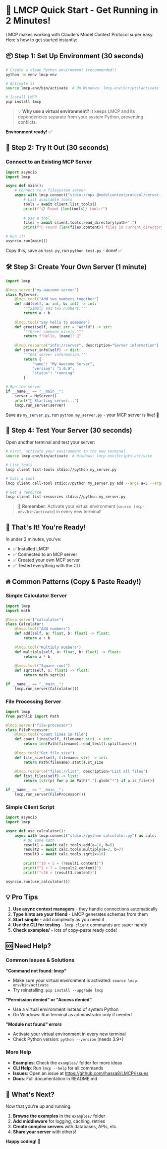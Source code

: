 # 🚀 LMCP Quick Start - Get Running in 2 Minutes!

LMCP makes working with Claude's Model Context Protocol super easy. Here's how to get started instantly:

## 📦 Step 1: Set Up Environment (30 seconds)

```bash
# Create a clean Python environment (recommended!)
python -m venv lmcp-env

# Activate it
source lmcp-env/bin/activate  # On Windows: lmcp-env\Scripts\activate

# Install LMCP
pip install lmcp
```

> 💡 **Why use a virtual environment?** It keeps LMCP and its dependencies separate from your system Python, preventing conflicts.

**Environment ready!** ✅

## 🎯 Step 2: Try It Out (30 seconds)

### Connect to an Existing MCP Server

```python
import asyncio
import lmcp

async def main():
    # Connect to a filesystem server
    async with lmcp.connect("stdio://npx @modelcontextprotocol/server-filesystem ./") as client:
        # List available tools
        tools = await client.list_tools()
        print(f"📋 Found {len(tools)} tools!")
        
        # Use a tool
        files = await client.tools.read_directory(path=".")
        print(f"📁 Found {len(files.content)} files in current directory")

# Run it!
asyncio.run(main())
```

Copy this, save as `test.py`, run `python test.py` - done! ✅

## 🛠️ Step 3: Create Your Own Server (1 minute)

```python
import lmcp

@lmcp.server("my-awesome-server")
class MyServer:
    @lmcp.tool("Add two numbers together")
    def add(self, a: int, b: int) -> int:
        """Simply add two numbers."""
        return a + b
    
    @lmcp.tool("Say hello to someone")
    def greet(self, name: str = "World") -> str:
        """Greet someone nicely."""
        return f"Hello, {name}! 👋"
    
    @lmcp.resource("info://server", description="Server information")
    def server_info(self) -> dict:
        """Get server information."""
        return {
            "name": "My Awesome Server",
            "version": "1.0.0",
            "status": "running"
        }

# Run the server
if __name__ == "__main__":
    server = MyServer()
    print("🚀 Starting server...")
    lmcp.run_server(server)
```

Save as `my_server.py`, run `python my_server.py` - your MCP server is live! 🎉

## 🧪 Step 4: Test Your Server (30 seconds)

Open another terminal and test your server:

```bash
# First, activate your environment in the new terminal
source lmcp-env/bin/activate  # Windows: lmcp-env\Scripts\activate

# List tools
lmcp client list-tools stdio://python my_server.py

# Call a tool
lmcp client call-tool stdio://python my_server.py add --args a=5 --args b=3

# Get a resource
lmcp client list-resources stdio://python my_server.py
```

> 🔄 **Remember**: Activate your virtual environment (`source lmcp-env/bin/activate`) in every new terminal!

## 🎨 That's It! You're Ready!

In under 2 minutes, you've:
- ✅ Installed LMCP
- ✅ Connected to an MCP server
- ✅ Created your own MCP server
- ✅ Tested everything with the CLI

## 🔥 Common Patterns (Copy & Paste Ready!)

### Simple Calculator Server
```python
import lmcp
import math

@lmcp.server("calculator")
class Calculator:
    @lmcp.tool("Add numbers")
    def add(self, a: float, b: float) -> float:
        return a + b
    
    @lmcp.tool("Multiply numbers")
    def multiply(self, a: float, b: float) -> float:
        return a * b
    
    @lmcp.tool("Square root")
    def sqrt(self, x: float) -> float:
        return math.sqrt(x)

if __name__ == "__main__":
    lmcp.run_server(Calculator())
```

### File Processing Server
```python
import lmcp
from pathlib import Path

@lmcp.server("file-processor")
class FileProcessor:
    @lmcp.tool("Count lines in file")
    def count_lines(self, filename: str) -> int:
        return len(Path(filename).read_text().splitlines())
    
    @lmcp.tool("Get file size")
    def file_size(self, filename: str) -> int:
        return Path(filename).stat().st_size
    
    @lmcp.resource("files://list", description="List all files")
    def list_files(self) -> list:
        return [str(p) for p in Path(".").glob("*") if p.is_file()]

if __name__ == "__main__":
    lmcp.run_server(FileProcessor())
```

### Simple Client Script
```python
import asyncio
import lmcp

async def use_calculator():
    async with lmcp.connect("stdio://python calculator.py") as calc:
        # Do some math
        result1 = await calc.tools.add(a=10, b=5)
        result2 = await calc.tools.multiply(a=3, b=7)
        result3 = await calc.tools.sqrt(x=16)
        
        print(f"10 + 5 = {result1.content}")
        print(f"3 × 7 = {result2.content}")
        print(f"√16 = {result3.content}")

asyncio.run(use_calculator())
```

## 💡 Pro Tips

1. **Use async context managers** - they handle connections automatically
2. **Type hints are your friend** - LMCP generates schemas from them
3. **Start simple** - add complexity as you need it
4. **Use the CLI for testing** - `lmcp client` commands are super handy
5. **Check examples/** - lots of copy-paste ready code!

## 🆘 Need Help?

### Common Issues & Solutions

**"Command not found: lmcp"**
- Make sure your virtual environment is activated: `source lmcp-env/bin/activate`
- Try reinstalling: `pip install --upgrade lmcp`

**"Permission denied" or "Access denied"**
- Use a virtual environment instead of system Python
- On Windows: Run terminal as administrator only if needed

**"Module not found" errors**
- Activate your virtual environment in every new terminal
- Check Python version: `python --version` (needs 3.9+)

### More Help
- **Examples**: Check the `examples/` folder for more ideas
- **CLI Help**: Run `lmcp --help` for all commands
- **Issues**: Open an issue at https://github.com/lhassa8/LMCP/issues
- **Docs**: Full documentation in README.md

## 🎯 What's Next?

Now that you're up and running:

1. **Browse the examples** in the `examples/` folder
2. **Add middleware** for logging, caching, retries
3. **Create complex servers** with databases, APIs, etc.
4. **Share your server** with others!

**Happy coding!** 🚀